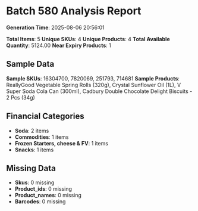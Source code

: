 # Batch 580 Analysis Report

**Generation Time**: 2025-08-06 20:56:01

**Total Items**: 5
**Unique SKUs**: 4
**Unique Products**: 4
**Total Available Quantity**: 5124.00
**Near Expiry Products**: 1

## Sample Data
**Sample SKUs**: 16304700, 7820069, 251793, 714681
**Sample Products**: ReallyGood Vegetable Spring Rolls (320g), Crystal Sunflower Oil (1L), V Super Soda Cola Can (300ml), Cadbury Double Chocolate Delight Biscuits - 2 Pcs (34g)

## Financial Categories
- **Soda**: 2 items
- **Commodities**: 1 items
- **Frozen Starters, cheese & FV**: 1 items
- **Snacks**: 1 items

## Missing Data
- **Skus**: 0 missing
- **Product_ids**: 0 missing
- **Product_names**: 0 missing
- **Barcodes**: 0 missing
